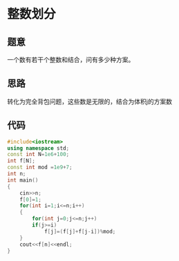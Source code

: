 # 整数划分

## 题意

一个数有若干个整数和结合，问有多少种方案。

## 思路

转化为完全背包问题，这些数是无限的，结合为体积j的方案数

## 代码

```cpp
#include<iostream>
using namespace std;
const int N=1e6+100;
int f[N];
const int mod =1e9+7;
int n;
int main()
{
    cin>>n;
    f[0]=1;
    for(int i=1;i<=n;i++)
    {
        for(int j=0;j<=n;j++)
        if(j>=i)
            f[j]=(f[j]+f[j-i])%mod; 
    }
    cout<<f[n]<<endl;
}
```



